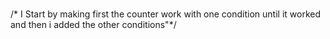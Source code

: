 \
/* I Start by making first the counter work with one condition until it worked and then i added the other conditions"*/

